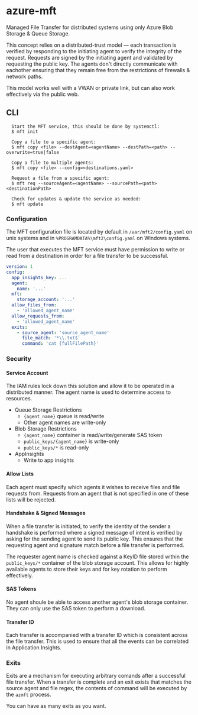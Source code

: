 # azure-mft

Managed File Transfer for distributed systems using only Azure Blob Storage & Queue Storage.

This concept relies on a distributed-trust model — each transaction is verified by responding to the initiating agent to verify the integrity of the request. Requests are signed by the initiating agent and validated by requesting the public key. The agents don't directly communicate with eachother ensuring that they remain free from the restrictions of firewalls & network paths.

This model works well with a VWAN or private link, but can also work effectively via the public web.

## CLI

```
  Start the MFT service, this should be done by systemctl:
  $ mft init

  Copy a file to a specific agent:
  $ mft copy <file> --destAgent=<agentName> --destPath=<path> --overwrite=true|false

  Copy a file to multiple agents:
  $ mft copy <file> --config=<destinations.yaml>

  Request a file from a specific agent:
  $ mft req --sourceAgent=<agentName> --sourcePath=<path> <destinationPath>

  Check for updates & update the service as needed:
  $ mft update
```

### Configuration

The MFT configuration file is located by default in `/var/mft2/config.yaml` on unix systems and in `%PROGRAMDATA%\mft2\config.yaml` on Windows systems.

The user that executes the MFT service must have permission to write or read from a destination in order for a file transfer to be successful.

```yaml
version: 1
config:
  app_insights_key: ...
  agent:
    name: '...'
  mft:
    storage_account: '...'
  allow_files_from:
    - 'allowed_agent_name'
  allow_requests_from:
    - 'allowed_agent_name'
  exits:
    - source_agent: 'source_agent_name'
      file_match: '*\\.txt$'
      command: 'cat {fullFilePath}'
```

### Security

#### Service Account

The IAM rules lock down this solution and allow it to be operated in a distributed manner.
The agent name is used to determine access to resources.

- Queue Storage Restrictions
  - `{agent_name}` queue is read/write
  - Other agent names are write-only
- Blob Storage Restrictions
  - `{agent_name}` container is read/write/generate SAS token
  - `public_keys/{agent_name}` is write-only
  - `public_keys/*` is read-only
- AppInsights
  - Write to app insights

#### Allow Lists

Each agent must specify which agents it wishes to receive files and file requests from. Requests from an agent that is not specified in one of these lists will be rejected.

#### Handshake & Signed Messages

When a file transfer is initiated, to verify the identity of the sender a handshake is performed where a signed message of intent is verified by asking for the sending agent to send its public key. This ensures that the requesting agent and signature match before a file transfer is performed.

The requester agent name is checked against a KeyID file stored within the `public_keys/*` container of the blob storage account. This allows for highly available agents to store their keys and for key rotation to perform effectively.

#### SAS Tokens

No agent shoule be able to access another agent's blob storage container. They can only use the SAS token to perform a download.

#### Transfer ID

Each transfer is accompanied with a transfer ID which is consistent across the file transfer. This is used to ensure that all the events can be correlated in Application Insights.

### Exits

Exits are a mechanism for executing arbitrary comands after a successful file transfer. When a transfer is complete and an exit exists that matches the source agent and file regex, the contents of command will be executed by the `azmft` process.

You can have as many exits as you want.
